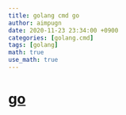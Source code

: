 ```yaml
---
title: golang cmd go
author: aimpugn
date: 2020-11-23 23:34:00 +0900
categories: [golang.cmd]
tags: [golang]
math: true
use_math: true
---
```


# [go](https://golang.org/cmd/go)

